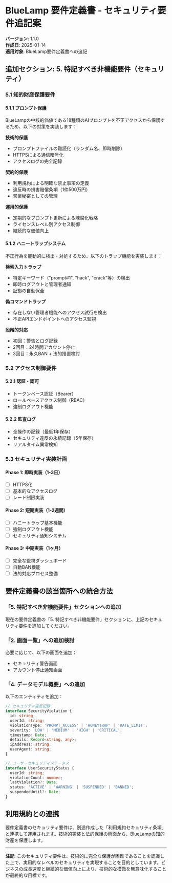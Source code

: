 # BlueLamp 要件定義書 - セキュリティ要件追記案

**バージョン**: 1.1.0  
**作成日**: 2025-01-14  
**適用対象**: BlueLamp要件定義書への追記

## 追加セクション: 5. 特記すべき非機能要件（セキュリティ）

### 5.1 知的財産保護要件

#### 5.1.1 プロンプト保護
BlueLampの中核的価値である18種類のAIプロンプトを不正アクセスから保護するため、以下の対策を実装します：

**技術的保護**
- プロンプトファイルの難読化（ランダム名、即時削除）
- HTTPSによる通信暗号化
- アクセスログの完全記録

**契約的保護**
- 利用規約による明確な禁止事項の定義
- 違反時の損害賠償条項（1件500万円）
- 営業秘密としての管理

**運用的保護**
- 定期的なプロンプト更新による陳腐化戦略
- ライセンスレベル別アクセス制御
- 継続的な価値向上

#### 5.1.2 ハニートラップシステム
不正行為を能動的に検出・対処するため、以下のトラップ機能を実装します：

**検索入力トラップ**
- 特定キーワード（"prompt#1", "hack", "crack"等）の検出
- 即時ログアウトと管理者通知
- 証拠の自動保全

**偽コマンドトラップ**
- 存在しない管理者機能へのアクセス試行を検出
- 不正APIエンドポイントへのアクセス監視

**段階的対応**
- 初回：警告とログ記録
- 2回目：24時間アカウント停止
- 3回目：永久BAN + 法的措置検討

### 5.2 アクセス制御要件

#### 5.2.1 認証・認可
- トークンベース認証（Bearer）
- ロールベースアクセス制御（RBAC）
- 強制ログアウト機能

#### 5.2.2 監査ログ
- 全操作の記録（最低1年保存）
- セキュリティ違反の永続記録（5年保存）
- リアルタイム異常検知

### 5.3 セキュリティ実装計画

#### Phase 1: 即時実装（1-3日）
- [ ] HTTPS化
- [ ] 基本的なアクセスログ
- [ ] レート制限実装

#### Phase 2: 短期実装（1-2週間）
- [ ] ハニートラップ基本機能
- [ ] 強制ログアウト機能
- [ ] セキュリティ通知システム

#### Phase 3: 中期実装（1ヶ月）
- [ ] 完全な監視ダッシュボード
- [ ] 自動BAN機能
- [ ] 法的対応プロセス整備

## 要件定義書の該当箇所への統合方法

### 「5. 特記すべき非機能要件」セクションへの追加
現在の要件定義書の「5. 特記すべき非機能要件」セクションに、上記のセキュリティ要件を追加してください。

### 「2. 画面一覧」への追加検討
必要に応じて、以下の画面を追加：
- セキュリティ警告画面
- アカウント停止通知画面

### 「4. データモデル概要」への追加
以下のエンティティを追加：
```typescript
// セキュリティ違反記録
interface SecurityViolation {
  id: string;
  userId: string;
  violationType: 'PROMPT_ACCESS' | 'HONEYTRAP' | 'RATE_LIMIT';
  severity: 'LOW' | 'MEDIUM' | 'HIGH' | 'CRITICAL';
  timestamp: Date;
  details: Record<string, any>;
  ipAddress: string;
  userAgent: string;
}

// ユーザーセキュリティステータス
interface UserSecurityStatus {
  userId: string;
  violationCount: number;
  lastViolation?: Date;
  status: 'ACTIVE' | 'WARNING' | 'SUSPENDED' | 'BANNED';
  suspendedUntil?: Date;
}
```

## 利用規約との連携

要件定義書のセキュリティ要件は、別途作成した「利用規約セキュリティ条項」と連携して運用されます。技術的実装と法的保護の両面から、BlueLampの知的財産を保護します。

---

**注記**: このセキュリティ要件は、技術的に完全な保護が困難であることを認識した上で、実用的なレベルのセキュリティを実現することを目的としています。ビジネスの成長速度と継続的な価値向上により、技術的な模倣を無意味化することが最終的な目標です。